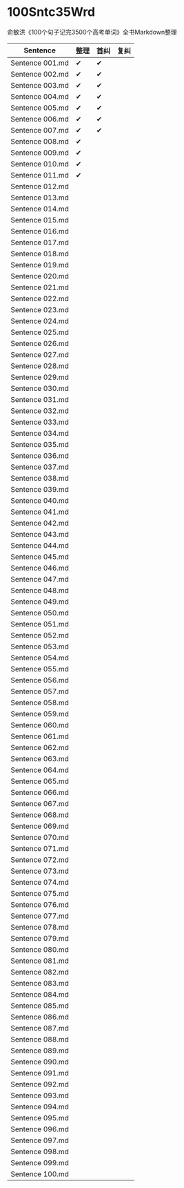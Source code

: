 # 100Sntc35Wrd
俞敏洪《100个句子记完3500个高考单词》全书Markdown整理

| Sentence        | 整理 | 首纠 | 复纠 |
| --------------- | ---- | ---- | ---- |
| Sentence 001.md | ✔    | ✔    |      |
| Sentence 002.md | ✔    | ✔    |      |
| Sentence 003.md | ✔    | ✔    |      |
| Sentence 004.md | ✔    | ✔    |      |
| Sentence 005.md | ✔    | ✔    |      |
| Sentence 006.md | ✔    | ✔    |      |
| Sentence 007.md | ✔    | ✔    |      |
| Sentence 008.md | ✔    |      |      |
| Sentence 009.md | ✔    |      |      |
| Sentence 010.md | ✔    |      |      |
| Sentence 011.md | ✔    |      |      |
| Sentence 012.md |      |      |      |
| Sentence 013.md |      |      |      |
| Sentence 014.md |      |      |      |
| Sentence 015.md |      |      |      |
| Sentence 016.md |      |      |      |
| Sentence 017.md |      |      |      |
| Sentence 018.md |      |      |      |
| Sentence 019.md |      |      |      |
| Sentence 020.md |      |      |      |
| Sentence 021.md |      |      |      |
| Sentence 022.md |      |      |      |
| Sentence 023.md |      |      |      |
| Sentence 024.md |      |      |      |
| Sentence 025.md |      |      |      |
| Sentence 026.md |      |      |      |
| Sentence 027.md |      |      |      |
| Sentence 028.md |      |      |      |
| Sentence 029.md |      |      |      |
| Sentence 030.md |      |      |      |
| Sentence 031.md |      |      |      |
| Sentence 032.md |      |      |      |
| Sentence 033.md |      |      |      |
| Sentence 034.md |      |      |      |
| Sentence 035.md |      |      |      |
| Sentence 036.md |      |      |      |
| Sentence 037.md |      |      |      |
| Sentence 038.md |      |      |      |
| Sentence 039.md |      |      |      |
| Sentence 040.md |      |      |      |
| Sentence 041.md |      |      |      |
| Sentence 042.md |      |      |      |
| Sentence 043.md |      |      |      |
| Sentence 044.md |      |      |      |
| Sentence 045.md |      |      |      |
| Sentence 046.md |      |      |      |
| Sentence 047.md |      |      |      |
| Sentence 048.md |      |      |      |
| Sentence 049.md |      |      |      |
| Sentence 050.md |      |      |      |
| Sentence 051.md |      |      |      |
| Sentence 052.md |      |      |      |
| Sentence 053.md |      |      |      |
| Sentence 054.md |      |      |      |
| Sentence 055.md |      |      |      |
| Sentence 056.md |      |      |      |
| Sentence 057.md |      |      |      |
| Sentence 058.md |      |      |      |
| Sentence 059.md |      |      |      |
| Sentence 060.md |      |      |      |
| Sentence 061.md |      |      |      |
| Sentence 062.md |      |      |      |
| Sentence 063.md |      |      |      |
| Sentence 064.md |      |      |      |
| Sentence 065.md |      |      |      |
| Sentence 066.md |      |      |      |
| Sentence 067.md |      |      |      |
| Sentence 068.md |      |      |      |
| Sentence 069.md |      |      |      |
| Sentence 070.md |      |      |      |
| Sentence 071.md |      |      |      |
| Sentence 072.md |      |      |      |
| Sentence 073.md |      |      |      |
| Sentence 074.md |      |      |      |
| Sentence 075.md |      |      |      |
| Sentence 076.md |      |      |      |
| Sentence 077.md |      |      |      |
| Sentence 078.md |      |      |      |
| Sentence 079.md |      |      |      |
| Sentence 080.md |      |      |      |
| Sentence 081.md |      |      |      |
| Sentence 082.md |      |      |      |
| Sentence 083.md |      |      |      |
| Sentence 084.md |      |      |      |
| Sentence 085.md |      |      |      |
| Sentence 086.md |      |      |      |
| Sentence 087.md |      |      |      |
| Sentence 088.md |      |      |      |
| Sentence 089.md |      |      |      |
| Sentence 090.md |      |      |      |
| Sentence 091.md |      |      |      |
| Sentence 092.md |      |      |      |
| Sentence 093.md |      |      |      |
| Sentence 094.md |      |      |      |
| Sentence 095.md |      |      |      |
| Sentence 096.md |      |      |      |
| Sentence 097.md |      |      |      |
| Sentence 098.md |      |      |      |
| Sentence 099.md |      |      |      |
| Sentence 100.md |      |      |      |